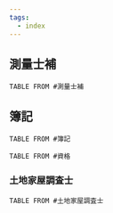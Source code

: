 ```yaml
---
tags:
  - index
---
```

## 測量士補

```dataview
TABLE FROM #測量士補 
```

## 簿記
```dataview
TABLE FROM #簿記 
```

```dataview
TABLE FROM #資格 
```

### 土地家屋調査士
```dataview
TABLE FROM #土地家屋調査士 
```

